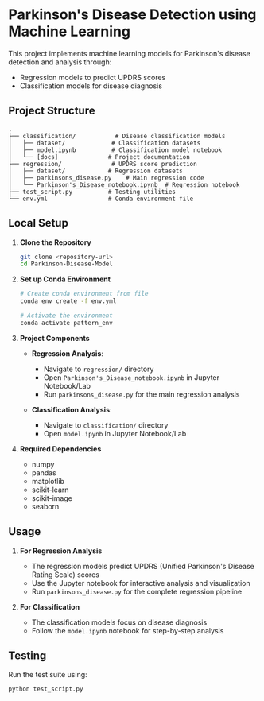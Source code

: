# Parkinson's Disease Detection using Machine Learning

This project implements machine learning models for Parkinson's disease detection and analysis through:
- Regression models to predict UPDRS scores
- Classification models for disease diagnosis

## Project Structure

```
.
├── classification/           # Disease classification models
│   ├── dataset/             # Classification datasets
│   ├── model.ipynb          # Classification model notebook
│   └── [docs]              # Project documentation
├── regression/              # UPDRS score prediction
│   ├── dataset/            # Regression datasets
│   ├── parkinsons_disease.py    # Main regression code
│   └── Parkinson's_Disease_notebook.ipynb  # Regression notebook
├── test_script.py          # Testing utilities
└── env.yml                 # Conda environment file
```

## Local Setup

1. **Clone the Repository**
   ```bash
   git clone <repository-url>
   cd Parkinson-Disease-Model
   ```

2. **Set up Conda Environment**
   ```bash
   # Create conda environment from file
   conda env create -f env.yml

   # Activate the environment
   conda activate pattern_env
   ```

3. **Project Components**
   - **Regression Analysis**: 
     - Navigate to `regression/` directory
     - Open `Parkinson's_Disease_notebook.ipynb` in Jupyter Notebook/Lab
     - Run `parkinsons_disease.py` for the main regression analysis

   - **Classification Analysis**:
     - Navigate to `classification/` directory
     - Open `model.ipynb` in Jupyter Notebook/Lab

4. **Required Dependencies**
   - numpy
   - pandas
   - matplotlib
   - scikit-learn
   - scikit-image
   - seaborn

## Usage

1. **For Regression Analysis**
   - The regression models predict UPDRS (Unified Parkinson's Disease Rating Scale) scores
   - Use the Jupyter notebook for interactive analysis and visualization
   - Run `parkinsons_disease.py` for the complete regression pipeline

2. **For Classification**
   - The classification models focus on disease diagnosis
   - Follow the `model.ipynb` notebook for step-by-step analysis

## Testing

Run the test suite using:
```bash
python test_script.py
```

